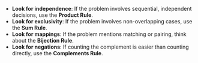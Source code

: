 - **Look for independence**: If the problem involves sequential, independent decisions, use the **Product Rule**.
- **Look for exclusivity**: If the problem involves non-overlapping cases, use the **Sum Rule**.
- **Look for mappings**: If the problem mentions matching or pairing, think about the **Bijection Rule**.
- **Look for negations**: If counting the complement is easier than counting directly, use the **Complements Rule**.